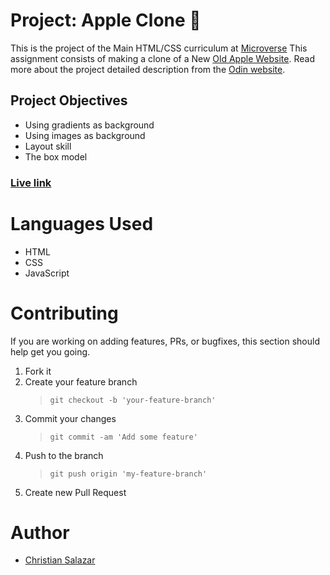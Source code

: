 # Project: Apple Clone 🍎

This is the project of the Main HTML/CSS curriculum at [Microverse](https://www.microverse.org/)
This assignment consists of making a clone of a New [Old Apple Website](https://web.archive.org/web/20140301004610/http://www.apple.com/).
Read more about the project detailed description from the [Odin website](https://www.theodinproject.com/courses/html5-and-css3/lessons/building-with-backgrounds-and-gradients).


## Project Objectives

- Using gradients as background
- Using images as background
- Layout skill
- The box model


### [Live link]( https://grifo89.github.io/Apple_Clone/)

# Languages Used

- HTML
- CSS
- JavaScript

# Contributing

If you are working on adding features, PRs, or bugfixes, this section should help get you going.

1. Fork it
2. Create your feature branch
   > `git checkout -b 'your-feature-branch'`
3. Commit your changes
   > `git commit -am 'Add some feature'`
4. Push to the branch
   > `git push origin 'my-feature-branch'`
5. Create new Pull Request

# Author

- [Christian Salazar](https://github.com/Grifo89)
